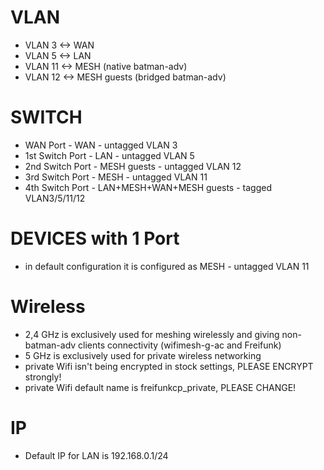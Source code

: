 # VLAN

- VLAN  3 <-> WAN
- VLAN  5 <-> LAN
- VLAN 11 <-> MESH (native batman-adv)
- VLAN 12 <-> MESH guests (bridged batman-adv)

# SWITCH
- WAN Port - WAN - untagged VLAN 3
- 1st Switch Port - LAN - untagged VLAN 5
- 2nd Switch Port - MESH guests - untagged VLAN 12
- 3rd Switch Port - MESH - untagged VLAN 11
- 4th Switch Port - LAN+MESH+WAN+MESH guests - tagged VLAN3/5/11/12

# DEVICES with 1 Port
- in default configuration it is configured as MESH - untagged VLAN 11

# Wireless
- 2,4 GHz is exclusively used for meshing wirelessly and giving non-batman-adv clients connectivity (wifimesh-g-ac and Freifunk)
- 5 GHz is exclusively used for private wireless networking
- private Wifi isn't being encrypted in stock settings, PLEASE ENCRYPT strongly!
- private Wifi default name is freifunkcp_private, PLEASE CHANGE!

# IP
- Default IP for LAN is 192.168.0.1/24
